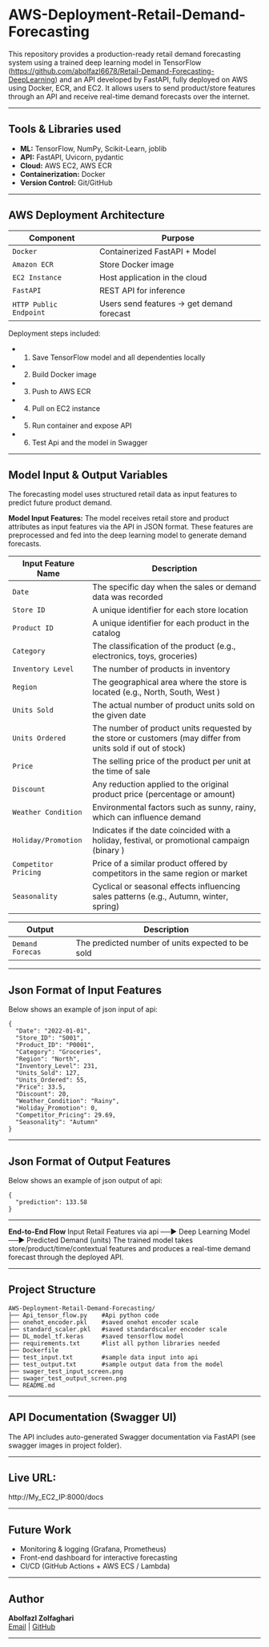 # AWS-Deployment-Retail-Demand-Forecasting
This repository provides a production-ready retail demand forecasting system using a trained deep learning model in TensorFlow (https://github.com/abolfazl6678/Retail-Demand-Forecasting-DeepLearning) and an API developed by FastAPI, fully deployed on AWS using Docker, ECR, and EC2.
It allows users to send product/store features through an API and receive real-time demand forecasts over the internet.

---
## Tools & Libraries used
- **ML:** TensorFlow, NumPy, Scikit-Learn, joblib
- **API:** FastAPI, Uvicorn, pydantic
- **Cloud:** AWS EC2, AWS ECR
- **Containerization:** Docker
- **Version Control:** Git/GitHub
---
## AWS Deployment Architecture

| Component               | Purpose                                                     |
|-------------------------|-------------------------------------------------------------|
| `Docker`                | Containerized FastAPI + Model                               |
| `Amazon ECR`            | Store Docker image                                          |
| `EC2 Instance`          | Host application in the cloud                               |
| `FastAPI`               | REST API for inference                                      |
| `HTTP Public Endpoint`  | Users send features → get demand forecast                   |

Deployment steps included:

- 1. Save TensorFlow model and all dependenties locally
- 2. Build Docker image
- 3. Push to AWS ECR
- 4. Pull on EC2 instance
- 5. Run container and expose API
- 6. Test Api and the model in Swagger 

---
## Model Input & Output Variables
The forecasting model uses structured retail data as input features to predict future product demand.

**Model Input Features:**
The model receives retail store and product attributes as input features via the API in JSON format. These features are preprocessed and fed into the deep learning model to generate demand forecasts.

| Input Feature Name      | Description                                                                                                 |
|-------------------------|-------------------------------------------------------------------------------------------------------------|
| `Date`                  | The specific day when the sales or demand data was recorded                                                 |
| `Store ID`              | A unique identifier for each store location                                                                 |
| `Product ID`            | A unique identifier for each product in the catalog                                                         |
| `Category`              | The classification of the product (e.g., electronics, toys, groceries)                                      |
| `Inventory Level`       | The number of products in inventory                                                                         |
| `Region`                | The geographical area where the store is located (e.g., North, South, West )                                |
| `Units Sold`            | The actual number of product units sold on the given date                                                   |
| `Units Ordered`         | The number of product units requested by the store or customers (may differ from units sold if out of stock)|
| `Price`                 | The selling price of the product per unit at the time of sale                                               |
| `Discount`              | Any reduction applied to the original product price (percentage or amount)                                  |
| `Weather Condition`     | Environmental factors such as sunny, rainy, which can influence demand                                      |
| `Holiday/Promotion`     | Indicates if the date coincided with a holiday, festival, or promotional campaign (binary )                 |
| `Competitor Pricing`    | Price of a similar product offered by competitors in the same region or market                              |
| `Seasonality`           | Cyclical or seasonal effects influencing sales patterns (e.g., Autumn, winter, spring)                      |

| Output                  | Description                                                                                                 |
|-------------------------|-------------------------------------------------------------------------------------------------------------|
| `Demand Forecas`        | The predicted number of units expected to be sold                                                           |

---
## Json Format of Input Features
Below shows an example of json input of api: 
```
{
  "Date": "2022-01-01",
  "Store_ID": "S001",
  "Product_ID": "P0001",
  "Category": "Groceries",
  "Region": "North",
  "Inventory_Level": 231,
  "Units_Sold": 127,
  "Units_Ordered": 55,
  "Price": 33.5,
  "Discount": 20,
  "Weather_Condition": "Rainy",
  "Holiday_Promotion": 0,
  "Competitor_Pricing": 29.69,
  "Seasonality": "Autumn"
}
```
---

## Json Format of Output Features
Below shows an example of json output of api: 

```
{
  "prediction": 133.58
}
```
---

**End-to-End Flow**
Input Retail Features via api  ──►  Deep Learning Model  ──► Predicted Demand (units)
The trained model takes store/product/time/contextual features and produces a real-time demand forecast through the deployed API.

---
## Project Structure
```
AWS-Deployment-Retail-Demand-Forecasting/
├── Api_tensor_flow.py    #Api python code
├── onehot_encoder.pkl    #saved onehot encoder scale
├── standard_scaler.pkl   #saved standardscaler encoder scale
├── DL_model_tf.keras     #saved tensorflow model
├── requirements.txt      #list all python libraries needed
├── Dockerfile
├── test_input.txt        #sample data input into api
├── test_output.txt       #sample output data from the model
├── swager_test_input_screen.png
├── swager_test_output_screen.png
└── README.md
```
---
## API Documentation (Swagger UI)
The API includes auto-generated Swagger documentation via FastAPI (see swagger images in project folder).

---
## Live URL: 
http://My_EC2_IP:8000/docs

---
## Future Work

- Monitoring & logging (Grafana, Prometheus)  
- Front-end dashboard for interactive forecasting  
- CI/CD (GitHub Actions + AWS ECS / Lambda)
---

## Author

**Abolfazl Zolfaghari**  
[Email](ab.zolfaghari.abbasghaleh) | [GitHub](https://github.com/abolfazl6678)

---
